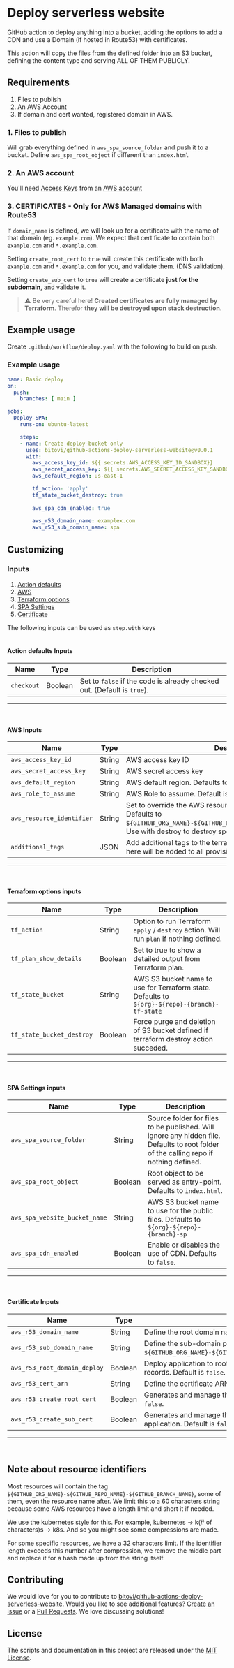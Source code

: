 # Deploy serverless website

GitHub action to deploy anything into a bucket, adding the options to add a CDN and use a Domain (if hosted in Route53) with certificates.

This action will copy the files from the defined folder into an S3 bucket, defining the content type and serving ALL OF THEM PUBLICLY. 

## Requirements 

1. Files to publish
2. An AWS Account
3. If domain and cert wanted, registered domain in AWS.

### 1. Files to publish
Will grab everything defined in `aws_spa_source_folder` and push it to a bucket. 
Define `aws_spa_root_object` if different than `index.html`

### 2. An AWS account
You'll need [Access Keys](https://docs.aws.amazon.com/powershell/latest/userguide/pstools-appendix-sign-up.html) from an [AWS account](https://aws.amazon.com/premiumsupport/knowledge-center/create-and-activate-aws-account/)

### 3. CERTIFICATES - Only for AWS Managed domains with Route53
If `domain_name` is defined, we will look up for a certificate with the name of that domain (eg. `example.com`). We expect that certificate to contain both `example.com` and `*.example.com`. 

Setting `create_root_cert` to `true` will create this certificate with both `example.com` and `*.example.com` for you, and validate them. (DNS validation).

Setting `create_sub_cert` to `true` will create a certificate **just for the subdomain**, and validate it.

> :warning: Be very careful here! **Created certificates are fully managed by Terraform**. Therefor **they will be destroyed upon stack destruction**.


## Example usage

Create `.github/workflow/deploy.yaml` with the following to build on push.

### Example usage
```yaml
name: Basic deploy
on:
  push:
    branches: [ main ]

jobs:
  Deploy-SPA:
    runs-on: ubuntu-latest

    steps:
    - name: Create deploy-bucket-only
      uses: bitovi/github-actions-deploy-serverless-website@v0.0.1
      with:
        aws_access_key_id: ${{ secrets.AWS_ACCESS_KEY_ID_SANDBOX}}
        aws_secret_access_key: ${{ secrets.AWS_SECRET_ACCESS_KEY_SANDBOX}}
        aws_default_region: us-east-1

        tf_action: 'apply'
        tf_state_bucket_destroy: true
        
        aws_spa_cdn_enabled: true
        
        aws_r53_domain_name: examplex.com
        aws_r53_sub_domain_name: spa
```

## Customizing

### Inputs
1. [Action defaults](#action-defaults-inputs)
1. [AWS](#aws-inputs)
1. [Terraform options](#terraform-options-inputs)
1. [SPA Settings](#spa-settings-inputs)
1. [Certificate](#certificate-inputs)

The following inputs can be used as `step.with` keys
<br/>
<br/>

#### **Action defaults Inputs**
| Name             | Type    | Description                        |
|------------------|---------|------------------------------------|
| `checkout` | Boolean | Set to `false` if the code is already checked out. (Default is `true`). |
<hr/>
<br/>

#### **AWS Inputs**
| Name             | Type    | Description                        |
|------------------|---------|------------------------------------|
| `aws_access_key_id` | String | AWS access key ID |
| `aws_secret_access_key` | String | AWS secret access key |
| `aws_default_region` | String | AWS default region. Defaults to `us-east-1` |
| `aws_role_to_assume` | String | AWS Role to assume. Default is empty. |
| `aws_resource_identifier` | String | Set to override the AWS resource identifier for the deployment. Defaults to `${GITHUB_ORG_NAME}-${GITHUB_REPO_NAME}-${GITHUB_BRANCH_NAME}`. Use with destroy to destroy specific resources. |
| `additional_tags` | JSON | Add additional tags to the terraform [default tags](https://www.hashicorp.com/blog/default-tags-in-the-terraform-aws-provider), any tags put here will be added to all provisioned resources.|
<hr/>
<br/>

#### **Terraform options inputs**
| Name             | Type    | Description                        |
|------------------|---------|------------------------------------|
| `tf_action` | String | Option to run Terraform `apply` / `destroy` action. Will run `plan` if nothing defined. |
| `tf_plan_show_details` | Boolean | Set to true to show a detailed output from Terraform plan. |
| `tf_state_bucket` | String | AWS S3 bucket name to use for Terraform state. Defaults to `${org}-${repo}-{branch}-tf-state` |
| `tf_state_bucket_destroy` | Boolean | Force purge and deletion of S3 bucket defined if terraform destroy action succeded. |
<hr/>
<br/>

#### **SPA Settings inputs**
| Name             | Type    | Description                        |
|------------------|---------|------------------------------------|
| `aws_spa_source_folder` | String | Source folder for files to be published. Will ignore any hidden file. Defaults to root folder of the calling repo if nothing defined. |
| `aws_spa_root_object` | Boolean | Root object to be served as entry-point. Defaults to `index.html`. |
| `aws_spa_website_bucket_name` | String | AWS S3 bucket name to use for the public files. Defaults to `${org}-${repo}-{branch}-sp` |
| `aws_spa_cdn_enabled` | Boolean | Enable or disables the use of CDN. Defaults to `false`. |
<hr/>
<br/>

#### **Certificate Inputs**
| Name             | Type    | Description                        |
|------------------|---------|------------------------------------|
| `aws_r53_domain_name` | String | Define the root domain name for the application. e.g. `bitovi.com`. |
| `aws_r53_sub_domain_name` | String | Define the sub-domain part of the URL. Defaults to `${GITHUB_ORG_NAME}-${GITHUB_REPO_NAME}-${GITHUB_BRANCH_NAME}`. |
| `aws_r53_root_domain_deploy` | Boolean | Deploy application to root domain. Will create root and www records. Default is `false`. |
| `aws_r53_cert_arn` | String | Define the certificate ARN to use for the application. |
| `aws_r53_create_root_cert` | Boolean | Generates and manage the root cert for the application. Default is `false`. |
| `aws_r53_create_sub_cert` | Boolean | Generates and manage the sub-domain certificate for the application. Default is `false`. |
<hr/>
<br/>


## Note about resource identifiers

Most resources will contain the tag `${GITHUB_ORG_NAME}-${GITHUB_REPO_NAME}-${GITHUB_BRANCH_NAME}`, some of them, even the resource name after. 
We limit this to a 60 characters string because some AWS resources have a length limit and short it if needed.

We use the kubernetes style for this. For example, kubernetes -> k(# of characters)s -> k8s. And so you might see some compressions are made.

For some specific resources, we have a 32 characters limit. If the identifier length exceeds this number after compression, we remove the middle part and replace it for a hash made up from the string itself. 

## Contributing
We would love for you to contribute to [bitovi/github-actions-deploy-serverless-website](https://github.com/bitovigithub-actions-deploy-serverless-website).
Would you like to see additional features?  [Create an issue](https://github.com/bitovi/github-actions-deploy-serverless-website/issues/new) or a [Pull Requests](https://github.com/bitovi/github-actions-deploy-serverless-website/pulls). We love discussing solutions!

## License
The scripts and documentation in this project are released under the [MIT License](https://github.com/bitovi/github-actions-deploy-serverless-website/blob/main/LICENSE).
